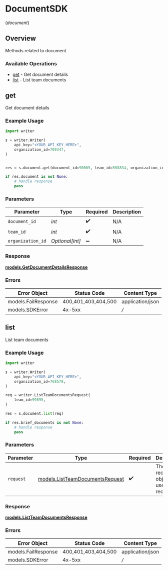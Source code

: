 # DocumentSDK
(*document*)

## Overview

Methods related to document

### Available Operations

* [get](#get) - Get document details
* [list](#list) - List team documents

## get

Get document details

### Example Usage

```python
import writer

s = writer.Writer(
    api_key="<YOUR_API_KEY_HERE>",
    organization_id=700347,
)


res = s.document.get(document_id=90065, team_id=558834, organization_id=844199)

if res.document is not None:
    # handle response
    pass
```

### Parameters

| Parameter          | Type               | Required           | Description        |
| ------------------ | ------------------ | ------------------ | ------------------ |
| `document_id`      | *int*              | :heavy_check_mark: | N/A                |
| `team_id`          | *int*              | :heavy_check_mark: | N/A                |
| `organization_id`  | *Optional[int]*    | :heavy_minus_sign: | N/A                |


### Response

**[models.GetDocumentDetailsResponse](../../models/getdocumentdetailsresponse.md)**
### Errors

| Error Object        | Status Code         | Content Type        |
| ------------------- | ------------------- | ------------------- |
| models.FailResponse | 400,401,403,404,500 | application/json    |
| models.SDKError     | 4x-5xx              | */*                 |

## list

List team documents

### Example Usage

```python
import writer

s = writer.Writer(
    api_key="<YOUR_API_KEY_HERE>",
    organization_id=768578,
)

req = writer.ListTeamDocumentsRequest(
    team_id=99895,
)

res = s.document.list(req)

if res.brief_documents is not None:
    # handle response
    pass
```

### Parameters

| Parameter                                                                   | Type                                                                        | Required                                                                    | Description                                                                 |
| --------------------------------------------------------------------------- | --------------------------------------------------------------------------- | --------------------------------------------------------------------------- | --------------------------------------------------------------------------- |
| `request`                                                                   | [models.ListTeamDocumentsRequest](../../models/listteamdocumentsrequest.md) | :heavy_check_mark:                                                          | The request object to use for the request.                                  |


### Response

**[models.ListTeamDocumentsResponse](../../models/listteamdocumentsresponse.md)**
### Errors

| Error Object        | Status Code         | Content Type        |
| ------------------- | ------------------- | ------------------- |
| models.FailResponse | 400,401,403,404,500 | application/json    |
| models.SDKError     | 4x-5xx              | */*                 |

